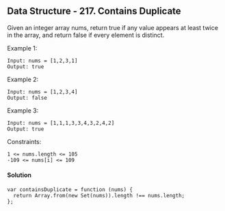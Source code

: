 ## Data Structure - 217. Contains Duplicate

Given an integer array nums, return true if any value appears at least twice in the array, and return false if every element is distinct.

Example 1:

```
Input: nums = [1,2,3,1]
Output: true
```

Example 2:

```
Input: nums = [1,2,3,4]
Output: false
```

Example 3:

```
Input: nums = [1,1,1,3,3,4,3,2,4,2]
Output: true
```

Constraints:

```
1 <= nums.length <= 105
-109 <= nums[i] <= 109
```

#### Solution

```
var containsDuplicate = function (nums) {
  return Array.from(new Set(nums)).length !== nums.length;
};

```
